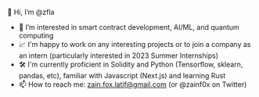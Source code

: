 👋 Hi, I’m @zfla
- 👀 I’m interested in smart contract development, AI/ML, and quantum computing
- 📈 I'm happy to work on any interesting projects or to join a company as an intern (particularly interested in 2023 Summer Internships)
- 🛠️ I'm currently proficient in Solidity and Python (Tensorflow, sklearn, pandas, etc), familiar with Javascript (Next.js) and learning Rust
- 📫 How to reach me: zain.fox.latif@gmail.com (or @zainf0x on Twitter)

<!---
zfla/zfla is a ✨ special ✨ repository because its `README.md` (this file) appears on your GitHub profile.
You can click the Preview link to take a look at your changes.
--->
